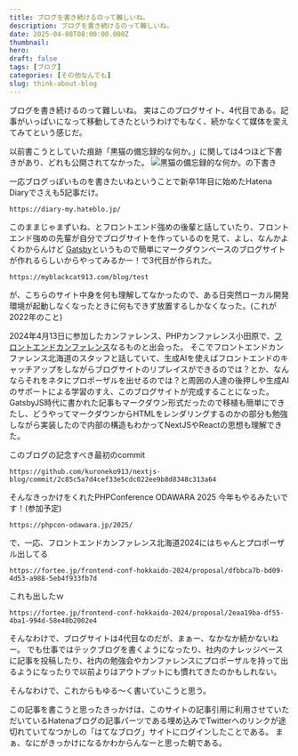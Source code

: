 ```yaml
---
title: ブログを書き続けるのって難しいね。
description: ブログを書き続けるのって難しいね。
date: 2025-04-08T08:00:00.000Z
thumbnail: 
hero: 
draft: false
tags: [ブログ]
categories: [その他なんでも]
slug: think-about-blog
---
```


ブログを書き続けるのって難しいね。
実はこのブログサイト、4代目である。記事がいっぱいになって移動してきたというわけでもなく、続かなくて媒体を変えてみてという感じだ。

以前書こうとしていた痕跡「黒猫の備忘録的な何か。」に関しては4つほど下書きがあり、どれも公開されてなかった。
![黒猫の備忘録的な何か。の下書き](/images/uploaded/202504/blackcat913.draft-list.PNG)


一応ブログっぽいものを書きたいねということで新卒1年目に始めたHatena Diaryでさえも5記事だけ。

```link
https://diary-my.hateblo.jp/
```

このままじゃまずいね、とフロントエンド強めの後輩と話していたり、フロントエンド強めの先輩が自分でブログサイトを作っているのを見て、よし、なんかよくわからんけど [Gatsby](https://www.gatsbyjs.com/)というもので簡単にマークダウンベースのブログサイトが作れるらしいからやってみるかー！で3代目が作られた。

```link
https://myblackcat913.com/blog/test
```

が、こちらのサイト中身を何も理解してなかったので、ある日突然ローカル開発環境が起動しなくなったときに何もできず放置するしかなくなった。(これが2022年のこと)

2024年4月13日に参加したカンファレンス、PHPカンファレンス小田原で、[フロントエンドカンファレンス](https://fortee.jp/frontend-conf-hokkaido-2024)なるものと出会った。
そこでフロントエンドカンファレンス北海道のスタッフと話していて、生成AIを使えばフロントエンドのキャッチアップをしながらブログサイトのリプレイスができるのでは？とか、なんならそれをネタにプロポーザルを出せるのでは？と周囲の人達の後押しや生成AIのサポートによる学習のすえ、このブログサイトが完成することになった。
GatsbyJS時代に書かれた記事もマークダウン形式だったので移植も簡単にできたし、どうやってマークダウンからHTMLをレンダリングするのかの部分も勉強しながら実装したので内部の構造もわかってNextJSやReactの思想も理解できた。

このブログの記念すべき最初のcommit
```link
https://github.com/kuroneko913/nextjs-blog/commit/2c85c5a7d4cef33e5cdc022ee9b8d8348c313a64
```

そんなきっかけをくれたPHPConference ODAWARA 2025 今年もやるみたいです！(参加予定)
```link
https://phpcon-odawara.jp/2025/
```

で、一応、フロントエンドカンファレンス北海道2024にはちゃんとプロポーザル出してる
```link
https://fortee.jp/frontend-conf-hokkaido-2024/proposal/dfbbca7b-bd09-4d53-a988-5eb4f933fb7d
```

これも出したｗ
```link
https://fortee.jp/frontend-conf-hokkaido-2024/proposal/2eaa19ba-df55-4ba1-994d-58e40b2002e4
```

そんなわけで、ブログサイトは4代目なのだが、まぁー、なかなか続かないねー。
でも仕事ではテックブログを書くようになったり、社内のナレッジベースに記事を投稿したり、社内の勉強会やカンファレンスにプロポーザルを持って出るようになったりで以前よりはアウトプットにも慣れてきたのかもしれない。

そんなわけで、これからもゆる～く書いていこうと思う。

この記事を書こうと思ったきっかけは、このサイトの記事引用に利用させていただいているHatenaブログの記事パーツである埋め込みでTwitterへのリンクが途切れていてなつかしの「はてなブログ」サイトにログインしたことである。
まぁ、なにがきっかけになるかわからんなーと思った朝である。